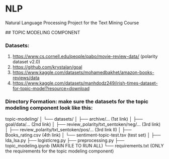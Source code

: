 # NLP
Natural Language Processing Project for the Text Mining Course

## TOPIC MODELING COMPONENT

### Datasets:

1) https://www.cs.cornell.edu/people/pabo/movie-review-data/ (polarity dataset v2.0)
2) https://github.com/krystalan/goal
3) https://www.kaggle.com/datasets/mohamedbakhet/amazon-books-reviews/data
4) https://www.kaggle.com/datasets/manhdodz249/irish-times-dataset-for-topic-model?resource=download

### Directory Formation: make sure the datasets for the topic modeling component look like this:

topic-modeling/
│    └── datasets/
│        ├── archive/... (1st link)
│        ├── goal/data/... (2nd link)
│        ├── review_polarity/txt_sentoken/neg/... (3rd link)
│        ├── review_polarity/txt_sentoken/pos/... (3rd link II)
│        ├── Books_rating.csv (4th link)
│        └── sentiment-topic-test.tsv (test set)
│
├── lda_lsa.py
├── logisticreg.py
├── preprocessing.py
├── topic_modeling.ipynb (MAIN FILE TO RUN ALL)
└── requirements.txt (ONLY the requirements for the topic modeling component)
